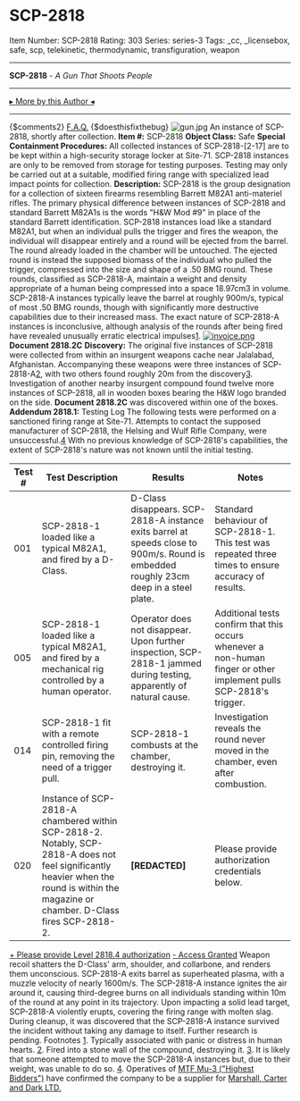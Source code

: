 # SCP-2818
Item Number: SCP-2818
Rating: 303
Series: series-3
Tags: _cc, _licensebox, safe, scp, telekinetic, thermodynamic, transfiguration, weapon

---

**SCP-2818** \- _A Gun That Shoots People_
* * *
[▸ More by this Author ◂](http://www.scp-wiki.net/djkaktus)
* * *
{$comments2}
[F.A.Q.](https://scp-wiki.wikidot.com/component:info-ayers)
{$doesthisfixthebug}
![gun.jpg](https://scp-wiki.wdfiles.com/local--files/scp-2818/gun.jpg)
An instance of SCP-2818, shortly after collection.
**Item #:** SCP-2818
**Object Class:** Safe
**Special Containment Procedures:** All collected instances of SCP-2818-[2-17] are to be kept within a high-security storage locker at Site-71. SCP-2818 instances are only to be removed from storage for testing purposes. Testing may only be carried out at a suitable, modified firing range with specialized lead impact points for collection.
**Description:** SCP-2818 is the group designation for a collection of sixteen firearms resembling Barrett M82A1 anti-materiel rifles. The primary physical difference between instances of SCP-2818 and standard Barrett M82A1s is the words "H&W Mod #9" in place of the standard Barrett identification.
SCP-2818 instances load like a standard M82A1, but when an individual pulls the trigger and fires the weapon, the individual will disappear entirely and a round will be ejected from the barrel. The round already loaded in the chamber will be untouched. The ejected round is instead the supposed biomass of the individual who pulled the trigger, compressed into the size and shape of a .50 BMG round. These rounds, classified as SCP-2818-A, maintain a weight and density appropriate of a human being compressed into a space 18.97cm3 in volume. SCP-2818-A instances typically leave the barrel at roughly 900m/s, typical of most .50 BMG rounds, though with significantly more destructive capabilities due to their increased mass.
The exact nature of SCP-2818-A instances is inconclusive, although analysis of the rounds after being fired have revealed unusually erratic electrical impulses[1](javascript:;).
[![invoice.png](https://scp-wiki.wdfiles.com/local--files/scp-2818/invoice.png)](/local--files/scp-2818/invoice.png)
**Document 2818.2C**
**Discovery:** The original five instances of SCP-2818 were collected from within an insurgent weapons cache near Jalalabad, Afghanistan. Accompanying these weapons were three instances of SCP-2818-A[2](javascript:;), with two others found roughly 20m from the discovery[3](javascript:;). Investigation of another nearby insurgent compound found twelve more instances of SCP-2818, all in wooden boxes bearing the H&W logo branded on the side. **Document 2818.2C** was discovered within one of the boxes.
**Addendum 2818.1:** Testing Log
The following tests were performed on a sanctioned firing range at Site-71. Attempts to contact the supposed manufacturer of SCP-2818, the Helsing and Wulf Rifle Company, were unsuccessful.[4](javascript:;) With no previous knowledge of SCP-2818's capabilities, the extent of SCP-2818's nature was not known until the initial testing.  
  
  
  
  
Test # | Test Description | Results | Notes  
---|---|---|---  
001 | SCP-2818-1 loaded like a typical M82A1, and fired by a D-Class. | D-Class disappears. SCP-2818-A instance exits barrel at speeds close to 900m/s. Round is embedded roughly 23cm deep in a steel plate. | Standard behaviour of SCP-2818-1. This test was repeated three times to ensure accuracy of results.  
005 | SCP-2818-1 loaded like a typical M82A1, and fired by a mechanical rig controlled by a human operator. | Operator does not disappear. Upon further inspection, SCP-2818-1 jammed during testing, apparently of natural cause. | Additional tests confirm that this occurs whenever a non-human finger or other implement pulls SCP-2818's trigger.  
014 | SCP-2818-1 fit with a remote controlled firing pin, removing the need of a trigger pull. | SCP-2818-1 combusts at the chamber, destroying it. | Investigation reveals the round never moved in the chamber, even after combustion.  
020 | Instance of SCP-2818-A chambered within SCP-2818-2. Notably, SCP-2818-A does not feel significantly heavier when the round is within the magazine or chamber. D-Class fires SCP-2818-2. | **[REDACTED]** | Please provide authorization credentials below.  
[\+ Please provide Level 2818.4 authorization](javascript:;)
[\- Access Granted](javascript:;)
Weapon recoil shatters the D-Class' arm, shoulder, and collarbone, and renders them unconscious. SCP-2818-A exits barrel as superheated plasma, with a muzzle velocity of nearly 1600m/s. The SCP-2818-A instance ignites the air around it, causing third-degree burns on all individuals standing within 10m of the round at any point in its trajectory. Upon impacting a solid lead target, SCP-2818-A violently erupts, covering the firing range with molten slag.
During cleanup, it was discovered that the SCP-2818-A instance survived the incident without taking any damage to itself. Further research is pending.
Footnotes
[1](javascript:;). Typically associated with panic or distress in human hearts.
[2](javascript:;). Fired into a stone wall of the compound, destroying it.
[3](javascript:;). It is likely that someone attempted to move the SCP-2818-A instances but, due to their weight, was unable to do so.
[4](javascript:;). Operatives of [MTF Mu-3 ("Highest Bidders")](/task-forces#mu-3) have confirmed the company to be a supplier for [Marshall, Carter and Dark LTD.](/marshall-carter-and-dark-hub)